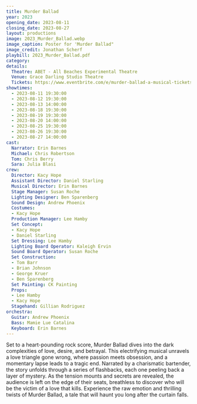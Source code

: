 ```yaml
---
title: Murder Ballad
year: 2023
opening_date: 2023-08-11
closing_date: 2023-08-27
layout: productions
image: 2023_Murder_Ballad.webp
image_caption: Poster for 'Murder Ballad"
image_credit: Jonathan Scherf
playbill: 2023_Murder_Ballad.pdf
category: 
details:
  Theatre: ABET - All Beaches Experimental Theatre
  Venue: Grace Darling Studio Theatre
  Tickets: https://www.eventbrite.com/e/murder-ballad-a-musical-tickets-362827395507
showtimes:
  - 2023-08-11 19:30:00
  - 2023-08-12 19:30:00
  - 2023-08-13 14:00:00
  - 2023-08-18 19:30:00
  - 2023-08-19 19:30:00
  - 2023-08-20 14:00:00
  - 2023-08-25 19:30:00
  - 2023-08-26 19:30:00
  - 2023-08-27 14:00:00
cast:
  Narrator: Erin Barnes
  Michael: Chris Robertson
  Tom: Chris Berry
  Sara: Julia Blasi
crew:
  Director: Kacy Hope
  Assistant Director: Daniel Starling
  Musical Director: Erin Barnes
  Stage Manager: Susan Roche
  Lighting Designer: Ben Sparenberg
  Sound Design: Andrew Phoenix
  Costumes: 
  - Kacy Hope
  Production Manager: Lee Hamby
  Set Concept: 
  - Kacy Hope
  - Daniel Starling
  Set Dressing: Lee Hamby
  Lighting Board Operator: Kaleigh Ervin
  Sound Board Operator: Susan Roche
  Set Construction: 
  - Tom Barr
  - Brian Johnson
  - George Kruer
  - Ben Sparenberg
  Set Painting: CK Painting
  Props: 
  - Lee Hamby
  - Kacy Hope
  Stagehand: Gillian Rodriguez
orchestra:
  Guitar: Andrew Phoenix
  Bass: Mamie Lue Catalina
  Keyboard: Erin Barnes
---
```

Set to a heart-pounding rock score, Murder Ballad dives into the dark complexities of love, desire, and betrayal. This electrifying musical unravels a love triangle gone wrong, where passion meets obsession, and a momentary lapse leads to a tragic end. Narrated by a charismatic bartender, the story unfolds through a series of flashbacks, each one peeling back a layer of mystery. As the tension mounts and secrets are revealed, the audience is left on the edge of their seats, breathless to discover who will be the victim of a love that kills. Experience the raw emotion and thrilling twists of Murder Ballad, a tale that will haunt you long after the curtain falls.
